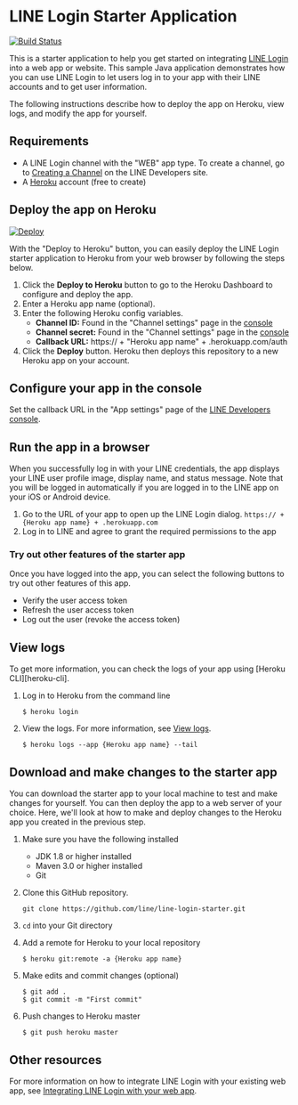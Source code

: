 # LINE Login Starter Application
[![Build Status](https://travis-ci.org/line/line-login-starter.svg?branch=master)](https://travis-ci.org/line/line-login-starter)

This is a starter application to help you get started on integrating [LINE Login](https://developers.line.me/en/docs/line-login/overview/) into a web app or website. This sample Java application demonstrates how you can use LINE Login to let users log in to your app with their LINE accounts and to get user information.

The following instructions describe how to deploy the app on Heroku, view logs, and modify the app for yourself.

## Requirements

- A LINE Login channel with the "WEB" app type. To create a channel, go to [Creating a Channel](https://developers.line.me/web-api/channel-registration) on the LINE Developers site.
- A [Heroku](https://dashboard.heroku.com/) account (free to create)

## Deploy the app on Heroku

[![Deploy](https://www.herokucdn.com/deploy/button.svg)](https://heroku.com/deploy)

With the "Deploy to Heroku" button, you can easily deploy the LINE Login starter application to Heroku from your web browser by following the steps below.

1. Click the **Deploy to Heroku** button to go to the Heroku Dashboard to configure and deploy the app.
2. Enter a Heroku app name (optional).
3. Enter the following Heroku config variables.
    - **Channel ID:** Found in the "Channel settings" page in the [console](https://developers.line.me/console/)
    - **Channel secret:** Found in the "Channel settings" page in the [console](https://developers.line.me/console/)
    - **Callback URL:** https:// + "Heroku app name" + .herokuapp.com/auth
4. Click the **Deploy** button. Heroku then deploys this repository to a new Heroku app on your account.

## Configure your app in the console

Set the callback URL in the "App settings" page of the [LINE Developers console](https://developers.line.me/console/).

## Run the app in a browser

When you successfully log in with your LINE credentials, the app displays your LINE user profile image, display name, and status message. Note that you will be logged in automatically if you are logged in to the LINE app on your iOS or Android device.

1. Go to the URL of your app to open up the LINE Login dialog. `https:// + {Heroku app name} + .herokuapp.com`  
2. Log in to LINE and agree to grant the required permissions to the app


### Try out other features of the starter app
Once you have logged into the app, you can select the following buttons to try out other features of this app.

- Verify the user access token
- Refresh the user access token
- Log out the user (revoke the access token)

## View logs
To get more information, you can check the logs of your app using [Heroku CLI][heroku-cli].

1. Log in to Heroku from the command line

    ```shell
    $ heroku login
    ```

1. View the logs. For more information, see [View logs](https://devcenter.heroku.com/articles/logging#view-logs).

    ```shell
    $ heroku logs --app {Heroku app name} --tail
    ```

## Download and make changes to the starter app

You can download the starter app to your local machine to test and make changes for yourself. You can then deploy the app to a web server of your choice. Here, we'll look at how to make and deploy changes to the Heroku app you created in the previous step.

1. Make sure you have the following installed
    - JDK 1.8 or higher installed
    - Maven 3.0 or higher installed
    - Git

1. Clone this GitHub repository.

    ```shell
    git clone https://github.com/line/line-login-starter.git
    ```

1. `cd` into your Git directory
1. Add a remote for Heroku to your local repository

    ```shell
    $ heroku git:remote -a {Heroku app name}
    ```

1. Make edits and commit changes (optional)

    ```shell
    $ git add .
    $ git commit -m "First commit"
    ```

1. Push changes to Heroku master

    ```shell
    $ git push heroku master
    ```

## Other resources

For more information on how to integrate LINE Login with your existing web app, see [Integrating LINE Login with your web app](https://developers.line.me/en/docs/line-login/web/integrate-line-login/).